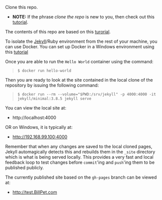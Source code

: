 Clone this repo.

* **NOTE:** If the phrase _clone the repo_ is new to you, then check out this [tutorial](https://guides.github.com/activities/hello-world/).

The contents of this repo are based on this [turorial](http://jmcglone.com/guides/github-pages/).

To isolate the [Jekyll](https://jekyllrb.com/docs/)/Ruby environment from the rest of your machine, you can use Docker.
You can set up Docker in a Windows environment using this [tutorial](https://docs.docker.com/docker-for-windows/)

Once you are able to run the `Hello World` container using the command:

> `$ docker run hello-world`

Then you are ready to look at the site contained in the local clone of the repository by issuing the following command:

> `$ docker run --rm --volume="$PWD:/srv/jekyll" -p 4000:4000 -it jekyll/minimal:3.8.5 jekyll serve`

You can view the local site at:

* http://localhost:4000

OR on Windows, it is typically at:

* http://192.168.99.100:4000

Remember that when any changes are saved to the local cloned pages, Jekyll automagically detects this and rebuilds them in the `_site` directory which is what is being served locally.
This provides a very fast and local feedback loop to test changes before `commit`'ing and `push`'ing them to be published publicly.

The currently published site based on the `gh-pages` branch can be viewed at:

* http://test.BillPet.com
